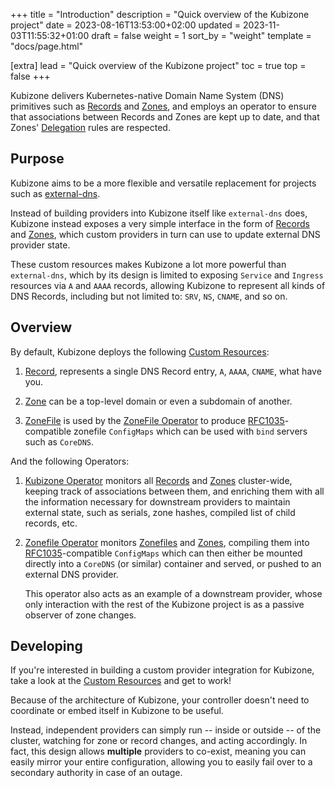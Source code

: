 +++
title = "Introduction"
description = "Quick overview of the Kubizone project"
date = 2023-08-16T13:53:00+02:00
updated = 2023-11-03T11:55:32+01:00
draft = false
weight = 1
sort_by = "weight"
template = "docs/page.html"

[extra]
lead = "Quick overview of the Kubizone project"
toc = true
top = false
+++

Kubizone delivers Kubernetes-native Domain Name System (DNS) primitives such as 
[Records](../../custom-resources/record/) and [Zones](../../custom-resources/zone/),
and employs an operator to ensure that associations between Records and Zones
are kept up to date, and that Zones' [Delegation](../../custom-resources/zone/#spec-delegations) rules
are respected.

## Purpose
Kubizone aims to be a more flexible and versatile replacement for projects such as
[external-dns](https://github.com/kubernetes-sigs/external-dns).

Instead of building providers into Kubizone itself like `external-dns` does, Kubizone instead
exposes a very simple interface in the form of [Records](../../custom-resources/record/) and
[Zones](../../custom-resources/zone/), which custom providers in turn can use to update external
DNS provider state.

These custom resources makes Kubizone a lot more powerful than `external-dns`, which by its
design is limited to exposing `Service` and `Ingress` resources via `A` and `AAAA` records, allowing
Kubizone to represent all kinds of DNS Records, including but not limited to: `SRV`, `NS`, `CNAME`, and so on.

## Overview
By default, Kubizone deploys the following [Custom Resources](../../custom-resources/):

1. [Record](../../custom-resources/record/), represents a single DNS Record entry, `A`, `AAAA`, `CNAME`, what have you.

2. [Zone](../../custom-resources/zone/) can be a top-level domain or even a subdomain of another.

3. [ZoneFile](../../custom-resources/zonefile/) is used by the [ZoneFile Operator](../../operators/zonefile/) to produce
   [RFC1035](https://www.rfc-editor.org/rfc/rfc1035)-compatible zonefile `ConfigMaps` which can be used with `bind` servers such as `CoreDNS`.

And the following Operators:

1. [Kubizone Operator](../../operators/kubizone/) monitors all [Records](../../custom-resources/record/)
   and [Zones](../../custom-resources/zone/) cluster-wide, keeping track of associations between them,
   and enriching them with all the information necessary for downstream providers to maintain
   external state, such as serials, zone hashes, compiled list of child records, etc.

2. [Zonefile Operator](../../operators/zonefile/) monitors [Zonefiles](../../custom-resources/zonefile/)
   and [Zones](../../custom-resources/zone/), compiling them into [RFC1035](https://www.rfc-editor.org/rfc/rfc1035)-compatible
   `ConfigMaps` which can then either be mounted directly into a `CoreDNS` (or similar) container and served,
   or pushed to an external DNS provider.

   This operator also acts as an example of a downstream provider, whose only interaction with the rest of the Kubizone project
   is as a passive observer of zone changes.

## Developing
If you're interested in building a custom provider integration for Kubizone, take a look at the [Custom Resources](../../custom-resources/)
and get to work!

Because of the architecture of Kubizone, your controller doesn't need to coordinate or embed itself in
Kubizone to be useful.

Instead, independent providers can simply run -- inside or outside -- of the cluster, watching for zone or
record changes, and acting accordingly.
In fact, this design allows **multiple** providers to co-exist, meaning you can easily mirror
your entire configuration, allowing you to easily fail over to a secondary authority in case of an outage.
